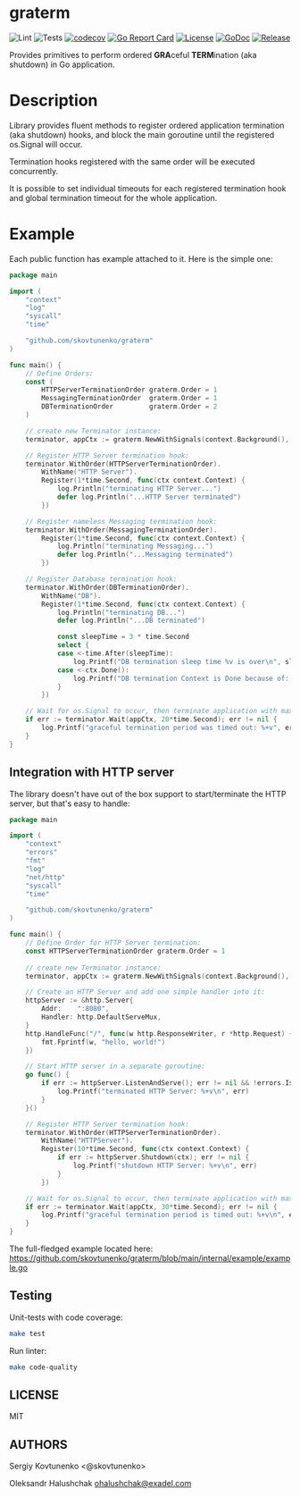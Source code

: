 # graterm

![Lint](https://github.com/skovtunenko/graterm/actions/workflows/golangci-lint.yml/badge.svg?branch=main)
![Tests](https://github.com/skovtunenko/graterm/actions/workflows/test.yml/badge.svg?branch=main)
[![codecov](https://codecov.io/gh/skovtunenko/graterm/branch/main/graph/badge.svg)](https://codecov.io/gh/skovtunenko/graterm)
[![Go Report Card](https://goreportcard.com/badge/github.com/skovtunenko/graterm)](https://goreportcard.com/report/github.com/skovtunenko/graterm)
[![License](https://img.shields.io/github/license/mashape/apistatus.svg)](https://github.com/skovtunenko/graterm/blob/main/LICENSE)
[![GoDoc](https://godoc.org/github.com/skovtunenko/graterm?status.svg)](https://godoc.org/github.com/skovtunenko/graterm)
[![Release](https://img.shields.io/github/release/skovtunenko/graterm.svg?style=flat-square)](https://github.com/skovtunenko/graterm/releases/latest)

Provides primitives to perform ordered **GRA**ceful **TERM**ination (aka shutdown) in Go application.

# Description

Library provides fluent methods to register ordered application termination (aka shutdown) hooks,
and block the main goroutine until the registered os.Signal will occur. 

Termination hooks registered with the same order will be executed concurrently.

It is possible to set individual timeouts for each registered termination hook and global termination timeout for the whole application.

# Example

Each public function has example attached to it. Here is the simple one:

```go
package main

import (
    "context"
    "log"
    "syscall"
    "time"

    "github.com/skovtunenko/graterm"
)

func main() {
	// Define Orders:
	const (
		HTTPServerTerminationOrder graterm.Order = 1
		MessagingTerminationOrder  graterm.Order = 1
		DBTerminationOrder         graterm.Order = 2
	)

	// create new Terminator instance:
	terminator, appCtx := graterm.NewWithSignals(context.Background(), syscall.SIGINT, syscall.SIGTERM)

	// Register HTTP Server termination hook:
	terminator.WithOrder(HTTPServerTerminationOrder).
		WithName("HTTP Server").
		Register(1*time.Second, func(ctx context.Context) {
			log.Println("terminating HTTP Server...")
			defer log.Println("...HTTP Server terminated")
		})

	// Register nameless Messaging termination hook:
	terminator.WithOrder(MessagingTerminationOrder).
		Register(1*time.Second, func(ctx context.Context) {
			log.Println("terminating Messaging...")
			defer log.Println("...Messaging terminated")
		})

	// Register Database termination hook:
	terminator.WithOrder(DBTerminationOrder).
		WithName("DB").
		Register(1*time.Second, func(ctx context.Context) {
			log.Println("terminating DB...")
			defer log.Println("...DB terminated")

			const sleepTime = 3 * time.Second
			select {
			case <-time.After(sleepTime):
				log.Printf("DB termination sleep time %v is over\n", sleepTime)
			case <-ctx.Done():
				log.Printf("DB termination Context is Done because of: %+v\n", ctx.Err())
			}
		})

	// Wait for os.Signal to occur, then terminate application with maximum timeout of 20 seconds:
	if err := terminator.Wait(appCtx, 20*time.Second); err != nil {
		log.Printf("graceful termination period was timed out: %+v", err)
	}
}
```

Integration with HTTP server
-----------

The library doesn't have out of the box support to start/terminate the HTTP server, but that's easy to handle:

```go
package main

import (
    "context"
    "errors"
    "fmt"
    "log"
    "net/http"
    "syscall"
    "time"

    "github.com/skovtunenko/graterm"
)

func main() {
    // Define Order for HTTP Server termination:
    const HTTPServerTerminationOrder graterm.Order = 1
	
    // create new Terminator instance:
    terminator, appCtx := graterm.NewWithSignals(context.Background(), syscall.SIGINT, syscall.SIGTERM)

    // Create an HTTP Server and add one simple handler into it:
    httpServer := &http.Server{
        Addr:    ":8080",
        Handler: http.DefaultServeMux,
    }
    http.HandleFunc("/", func(w http.ResponseWriter, r *http.Request) {
        fmt.Fprintf(w, "hello, world!")
    })

    // Start HTTP server in a separate goroutine:
    go func() { 
        if err := httpServer.ListenAndServe(); err != nil && !errors.Is(err, http.ErrServerClosed) {
            log.Printf("terminated HTTP Server: %+v\n", err)
        }
    }()

    // Register HTTP Server termination hook:
    terminator.WithOrder(HTTPServerTerminationOrder).
        WithName("HTTPServer").
        Register(10*time.Second, func(ctx context.Context) {
            if err := httpServer.Shutdown(ctx); err != nil {
                log.Printf("shutdown HTTP Server: %+v\n", err)
            }
        })

    // Wait for os.Signal to occur, then terminate application with maximum timeout of 30 seconds:
    if err := terminator.Wait(appCtx, 30*time.Second); err != nil {
        log.Printf("graceful termination period is timed out: %+v\n", err)
    }
}
```

The full-fledged example located here: https://github.com/skovtunenko/graterm/blob/main/internal/example/example.go

Testing
-----------
Unit-tests with code coverage:
```bash
make test
```

Run linter:
```bash
make code-quality
```

LICENSE
-----------
MIT

AUTHORS
-----------

Sergiy Kovtunenko <@skovtunenko>

Oleksandr Halushchak <ohalushchak@exadel.com>